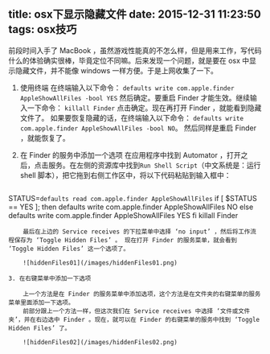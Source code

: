 title: osx下显示隐藏文件
date: 2015-12-31 11:23:50
tags: osx技巧
---
	
前段时间入手了 MacBook ，虽然游戏性能真的不怎么样，但是用来工作，写代码什么的体验确实很棒，毕竟定位不同嘛。后来发现一个问题，就是要在 osx 中显示隐藏文件，并不能像 windows 一样方便。于是上网收集了一下。

<!-- more -->

1. 使用终端
在终端输入以下命令：
`defaults write com.apple.finder AppleShowAllFiles -bool YES`
然后确定。要重启 Finder 才能生效。继续输入一下命令：
`killall Finder`
点击确定。现在再打开 Finder ，就能看到隐藏文件了。
如果要恢复隐藏的话，在终端输入以下命令：
`defaults write com.apple.finder AppleShowAllFiles -bool NO`。
然后同样是重启 Finder ，就能恢复了。

2. 在 Finder 的服务中添加一个选项
在应用程序中找到 Automator ，打开之后，点击服务。在左侧的资源库中找到`Run Shell Script`（中文系统是：运行 shell 脚本），把它拖到右侧工作区中，将以下代码粘贴到输入框中：

    ```
STATUS=`defaults read com.apple.finder AppleShowAllFiles` 
if [ $STATUS == YES ]; 
then 
defaults write com.apple.finder AppleShowAllFiles NO 
else 
defaults write com.apple.finder AppleShowAllFiles YES 
fi 
killall Finder 
```
    最后在上边的 Service receives 的下拉菜单中选择 ‘no input’ ，然后将工作流程保存为 ‘Toggle Hidden Files’ 。 现在打开 Finder 的服务菜单，就会看到 ‘Toggle Hidden Files’ 这一个选项了。

    ![hiddenFiles01](/images/hiddenFiles01.png)

3. 在右键菜单中添加一下选项

    上一个方法是在 Finder 的服务菜单中添加选项，这个方法是在文件夹的右键菜单的服务菜单里面添加一下选项。
    前部分跟上一个方法一样，但这次我们在 Service receives 中选择 ‘文件或文件夹’，并在右边选中 Finder 。现在，就可以在 Finder 的右键菜单的服务中找到 ‘Toggle Hidden Files’ 了。 

    ![hiddenFiles02](/images/hiddenFiles02.png)